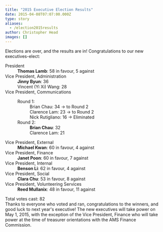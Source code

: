```yaml
---
title: "2015 Executive Election Results"
date: 2015-04-08T07:07:00.000Z
type: story
aliases:
  - /election2015results
author: Christopher Head
images: []
---
```


<div class="field field-name-body field-type-text-with-summary field-label-hidden"><div class="field-items"><div class="field-item even"><p>Elections are over, and the results are in! Congratulations to our new executives-elect:</p>
<dl>
<dt>President</dt>
<dd><b>Thomas Lamb</b>: 58 in favour, 5 against</dd>
<dt>Vice President, Administration</dt>
<dd><b>Jinny Byun</b>: 36<br>
Vincent (Yi Xi) Wang: 28</dd>
<dt>Vice President, Communications</dt>
<dd>
<dl>
<dt>Round 1:</dt>
<dd>Brian Chau: 34 &#x2192; to Round 2<br>
Clarence Lam: 23 &#x2192; to Round 2<br>
Nick Rutigliano: 16 &#x2192; Eliminated</dd>
<dt>Round 2:</dt>
<dd><b>Brian Chau</b>: 32<br>
Clarence Lam: 21</dd>
</dl>
</dd>
<dt>Vice President, External</dt>
<dd><b>Michael Kwan</b>: 60 in favour, 4 against</dd>
<dt>Vice President, Finance</dt>
<dd><b>Janet Poon</b>: 60 in favour, 7 against</dd>
<dt>Vice President, Internal</dt>
<dd><b>Benson Li</b>: 62 in favour, 4 against</dd>
<dt>Vice President, Social</dt>
<dd><b>Clara Chu</b>: 53 in favour, 8 against</dd>
<dt>Vice President, Volunteering Services</dt>
<dd><b>Reed Mullanix</b>: 48 in favour, 11 against</dd>
</dl>
<p>Total votes cast: 82<br>
Thanks to everyone who voted and ran, congratulations to the winners, and good luck to next year&apos;s executive! The new executives will take power on May 1, 2015, with the exception of the Vice President, Finance who will take power at the time of treasurer orientations with the AMS Finance Commission.</p>
</div></div></div>    <footer>
          </footer>
